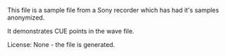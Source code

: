 This file is a sample file from a Sony recorder
which has had it's samples anonymized.

It demonstrates CUE points in the wave file.

License: None - the file is generated.